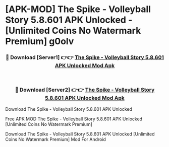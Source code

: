 # [APK-MOD] The Spike - Volleyball Story 5.8.601 APK Unlocked - [Unlimited Coins No Watermark Premium] g0olv



<div align="center">
<h3>🔴 Download [Server1] 👉👉 <a href="https://momento.my/?title=The_Spike_-_Volleyball_Story_5.8.601_APK_Unlocked">The Spike - Volleyball Story 5.8.601 APK Unlocked Mod Apk</a></h3><br>

<h3>🔴 Download [Server2] 👉👉 <a href="https://momento.my/?title=The_Spike_-_Volleyball_Story_5.8.601_APK_Unlocked">The Spike - Volleyball Story 5.8.601 APK Unlocked Mod Apk</a></h3>
</div>



Download The Spike - Volleyball Story 5.8.601 APK Unlocked 

Free APK MOD The Spike - Volleyball Story 5.8.601 APK Unlocked [Unlimited Coins No Watermark Premium]

Download The Spike - Volleyball Story 5.8.601 APK Unlocked [Unlimited Coins No Watermark Premium] Mod For Android
